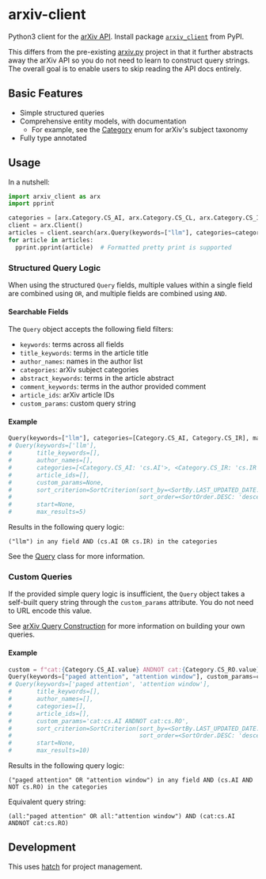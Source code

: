 # arxiv-client

Python3 client for the [arXiv API](https://info.arxiv.org/help/api/user-manual.html).
Install package [`arxiv_client`](https://pypi.org/project/arxiv-client/) from PyPI.

This differs from the pre-existing [arxiv.py](https://github.com/lukasschwab/arxiv.py) project 
in that it further abstracts away the arXiv API so you do not need to learn to construct
query strings. The overall goal is to enable users to skip reading the API docs entirely.

## Basic Features

- Simple structured queries
- Comprehensive entity models, with documentation
  - For example, see the [Category](src/arxiv_client/category.py) enum for arXiv's subject taxonomy
- Fully type annotated

## Usage

In a nutshell:

```py
import arxiv_client as arx
import pprint

categories = [arx.Category.CS_AI, arx.Category.CS_CL, arx.Category.CS_IR]
client = arx.Client()
articles = client.search(arx.Query(keywords=["llm"], categories=categories, max_results=2))
for article in articles:
  pprint.pprint(article)  # Formatted pretty print is supported
```

### Structured Query Logic

When using the structured `Query` fields, multiple values within a single field are combined using `OR`, 
and multiple fields are combined using `AND`.

#### Searchable Fields

The `Query` object accepts the following field filters:

- `keywords`: terms across all fields
- `title_keywords`: terms in the article title
- `author_names`: names in the author list
- `categories`: arXiv subject categories
- `abstract_keywords`: terms in the article abstract
- `comment_keywords`: terms in the author provided comment
- `article_ids`: arXiv article IDs
- `custom_params`: custom query string

#### Example

```py
Query(keywords=["llm"], categories=[Category.CS_AI, Category.CS_IR], max_results=5)
# Query(keywords=['llm'],
#       title_keywords=[],
#       author_names=[],
#       categories=[<Category.CS_AI: 'cs.AI'>, <Category.CS_IR: 'cs.IR'>],
#       article_ids=[],
#       custom_params=None,
#       sort_criterion=SortCriterion(sort_by=<SortBy.LAST_UPDATED_DATE: 'lastUpdatedDate'>,
#                                    sort_order=<SortOrder.DESC: 'descending'>),
#       start=None,
#       max_results=5)
```

Results in the following query logic:

```
("llm") in any field AND (cs.AI OR cs.IR) in the categories
```

See the [Query](src/arxiv_client/query.py) class for more information.

### Custom Queries

If the provided simple query logic is insufficient, the `Query` object takes a self-built query string through the `custom_params` attribute. You do not need to URL encode this value.

See [arXiv Query Construction](https://info.arxiv.org/help/api/user-manual.html#51-details-of-query-construction) for more information on building your own queries.

#### Example

```py
custom = f"cat:{Category.CS_AI.value} ANDNOT cat:{Category.CS_RO.value}"
Query(keywords=["paged attention", "attention window"], custom_params=custom)
# Query(keywords=['paged attention', 'attention window'],
#       title_keywords=[],
#       author_names=[],
#       categories=[],
#       article_ids=[],
#       custom_params='cat:cs.AI ANDNOT cat:cs.RO',
#       sort_criterion=SortCriterion(sort_by=<SortBy.LAST_UPDATED_DATE: 'lastUpdatedDate'>,
#                                    sort_order=<SortOrder.DESC: 'descending'>),
#       start=None,
#       max_results=10)
```

Results in the following query logic:

```
("paged attention" OR "attention window") in any field AND (cs.AI AND NOT cs.RO) in the categories
```

Equivalent query string:

```
(all:"paged attention" OR all:"attention window") AND (cat:cs.AI ANDNOT cat:cs.RO)
```

## Development

This uses [hatch](https://hatch.pypa.io/latest/) for project management.
